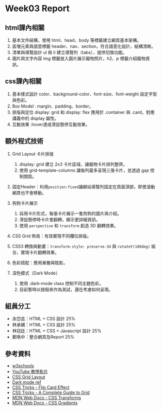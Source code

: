 # Week03 Report

## html課內相關

1. 基本文件結構，使用 html、head、body 等標籤建立網頁基本架構。
2. 區塊元素與語意標籤 header、nav、section，符合語意化設計，結構清晰。
3. 清單與導覽設計 ul 與 li 建立導覽列（tabs），提供切換功能。
4. 圖片與文字內容 img 標籤放入圖片展示寵物照片，h2、p 標籤介紹寵物資訊。

## css課內相關

1. 基本樣式設計 color、background-color、font-size、font-weight 設定字型與色彩。
2. Box Model : margin、padding、border。
3. 排版與定位 display: grid 和 display: flex 應用於 .container 與 .card，對應講義中的 display 屬性。
4. 互動效果 :hover達成滑鼠懸停互動效果。

## 額外程式技術

1. Grid Layout 卡片排版
   1. display: grid 建立 2x3 卡片區域，讓寵物卡片排列整齊。
   2. 使用 grid-template-columns 讓每列最多呈現三張卡片，並透過 gap 控制間距。

2. 固定Header：利用`position:fixed`讓網站導覽列固定在頁面頂部，即使滾動網頁也不會移動。

3. 狗狗卡片展示
   1. 採用卡片形式，每張卡片展示一隻狗狗的圖片與介紹。
   2. 滑鼠懸停時卡片會翻轉，顯示更詳細資訊。
   3. 使用 `perspective` 和 `transform` 創造 3D 翻轉效果。

4. CSS Grid 佈局：有效實現不同欄位排版。
5. CSS3 轉換與動畫：`transform-style: preserve-3d` 與 `rotateY(180deg)` 組合，實現卡片翻轉效果。
6. 色彩搭配：應用漸層與陰影。

7. 深色模式（Dark Mode）
   1. 使用 .dark-mode class 控制不同主題色彩。
   2. 目前暫時以按鈕來作為測試，還在考慮如何呈現。

## 組員分工

- 余岱芸：HTML + CSS 設計 25%
- 林承嫻：HTML + CSS 設計 25%
- 林冠廷：HTML + CSS + Javascript 設計 25%
- 鄭皓中：整合網頁及Report 25%

## 參考資料

- [w3schools](https://www.w3schools.com/)
- [YouTube 教學影片](https://www.youtube.com/watch?v=fa214Ct6t9w&t=2233s)
- [CSS Grid Layout](https://developer.mozilla.org/en-US/docs/Web/CSS/CSS_grid_layout)
- [Dark mode ref](https://css-tricks.com/a-complete-guide-to-dark-mode-on-the-web/)
- [CSS Tricks - Flip Card Effect](https://css-tricks.com/snippets/css/flip-card/)
- [CSS Tricks - A Complete Guide to Grid](https://css-tricks.com/snippets/css/complete-guide-grid/)
- [MDN Web Docs - CSS Transforms](https://developer.mozilla.org/en-US/docs/Web/CSS/transform)
- [MDN Web Docs - CSS Gradients](https://developer.mozilla.org/en-US/docs/Web/CSS/gradient)
